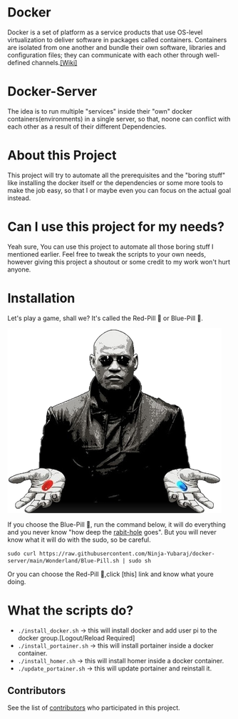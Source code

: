 # Docker
Docker is a set of platform as a service products that use OS-level virtualization to deliver software in packages called containers. Containers are isolated from one another and bundle their own software, libraries and configuration files; they can communicate with each other through well-defined channels.[[Wiki]](https://en.wikipedia.org/wiki/Docker_(software))

# Docker-Server
The idea is to run multiple "services" inside their "own" docker containers(environments) in a single server, so that, noone can conflict with each other as a result of their different Dependencies.

# About this Project
This project will try to automate all the prerequisites and the "boring stuff" like installing the docker itself or the dependencies or some more tools to make the job easy, so that I or maybe even you can focus on the actual goal instead.

# Can I use this project for my needs?
Yeah sure, You can use this project to automate all those boring stuff I mentioned earlier. Feel free to tweak the scripts to your own needs, however giving this project a shoutout or some credit to my work won't hurt anyone.

# Installation
Let's play a game, shall we? It's called the Red-Pill 🔴 or Blue-Pill 🔵.

![](Wonderland/assets/images/morpheus.png)

If you choose the Blue-Pill 🔵, run the command below, it will do everything and you never know "how deep the [rabit-hole](https://www.youtube.com/watch?v=zE7PKRjrid4) goes". But you will never know what it will do with the sudo, so be careful.
```
sudo curl https://raw.githubusercontent.com/Ninja-Yubaraj/docker-server/main/Wonderland/Blue-Pill.sh | sudo sh
```
Or you can choose the Red-Pill 🔴,click [this] link and know what youre doing.
# What the scripts do?
- ``./install_docker.sh`` -> this will install docker and add user pi to the docker group.[Logout/Reload Required]
- ``./install_portainer.sh`` -> this will install portainer inside a docker container.
- ``./install_homer.sh`` -> this will install homer inside a docker container.
- ``./update_portainer.sh`` -> this will update portainer and reinstall it.

## Contributors
See the list of [contributors](https://github.com/Ninja-Yubaraj/docker-server/graphs/contributors) who participated in this project.
